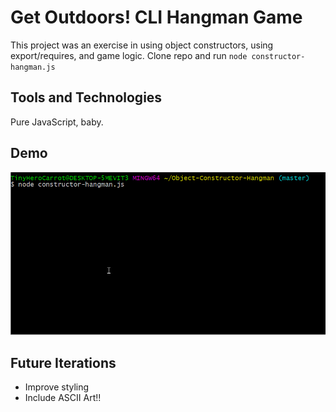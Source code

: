 # Get Outdoors! CLI Hangman Game

This project was an exercise in using object constructors, using export/requires, and game logic. Clone repo and run `node constructor-hangman.js`

## Tools and Technologies
Pure JavaScript, baby.

## Demo
![demo-gif](images/objHang-screencap.gif)

## Future Iterations
* Improve styling
* Include ASCII Art!!
